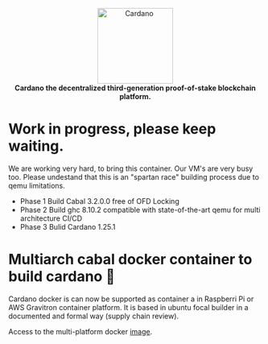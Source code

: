 <!-- markdownlint-configure-file { "MD004": { "style": "consistent" } } -->
<!-- markdownlint-disable MD013 -->
<!-- markdownlint-disable MD033 -->
<p align="center">
    <a href="https://docs.cardano.org/en/latest/">
        <img src="https://docs.cardano.org/en/latest/_static/cardano-logo.png" width="150" alt="Cardano">
    </a>
    <br>
    <strong>Cardano the decentralized third-generation proof-of-stake blockchain platform.</strong>
</p>
<!-- markdownlint-enable MD033 -->

# Work in progress, please keep waiting.
We are working very hard, to bring this container. Our VM's are very busy too.
Please undestand that this is an "spartan race" building process due to qemu limitations.
* Phase 1 Build Cabal 3.2.0.0 free of OFD Locking
* Phase 2 Build ghc 8.10.2 compatible with state-of-the-art qemu for multi architecture CI/CD
* Phase 3 Bulid Cardano 1.25.1

# Multiarch cabal docker container to build cardano 🐳
Cardano docker is can now be supported as container a in Raspberri Pi or AWS Gravitron container platform.
It is based in ubuntu focal builder in a documented and formal way (supply chain review).

Access to the multi-platform docker [image](https://hub.docker.com/r/juampe/base-cabal).
